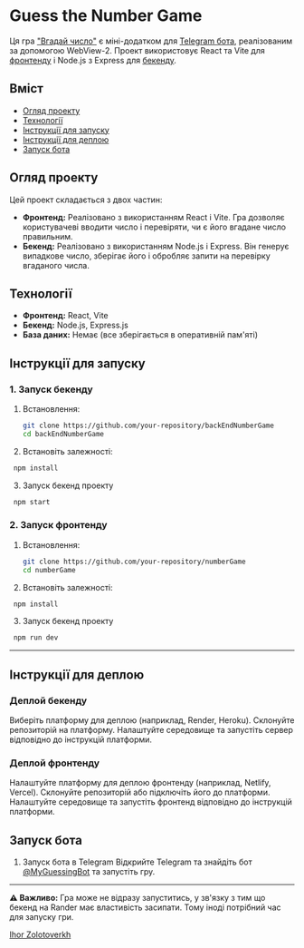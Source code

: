 # Guess the Number Game

Ця гра ["Вгадай число"](https://number-game-orpin.vercel.app) є міні-додатком для [Telegram бота](https://t.me/MyGuessingBot), реалізованим за допомогою WebView-2. Проект використовує React та Vite для [фронтенду](https://github.com/IhorZolot/numberGame) і Node.js з Express для [бекенду](https://github.com/IhorZolot/backEndNumberGame).

## Вміст

- [Огляд проекту](#oгляд-проекту)
- [Технології](#технології)
- [Інструкції для запуску](#інструкції-для-запуску)
- [Інструкції для деплою](#інструкції-для-деплою)
- [Запуск бота](#запуск-бота)

## Огляд проекту

Цей проект складається з двох частин:
- **Фронтенд:** Реалізовано з використанням React і Vite. Гра дозволяє користувачеві вводити число і перевіряти, чи є його вгадане число правильним.
- **Бекенд:** Реалізовано з використанням Node.js і Express. Він генерує випадкове число, зберігає його і обробляє запити на перевірку вгаданого числа.

## Технології

- **Фронтенд:** React, Vite
- **Бекенд:** Node.js, Express.js
- **База даних:** Немає (все зберігається в оперативній пам'яті)

## Інструкції для запуску

### 1. Запуск бекенду
1. Встановлення:
   ```bash
   git clone https://github.com/your-repository/backEndNumberGame
   cd backEndNumberGame
   ```

2. Встановіть залежності:
  ```bash
   npm install
   ```
3. Запуск бекенд проекту 
  ```bash
   npm start
   ```


### 2. Запуск фронтенду
1. Встановлення:
   ```bash
   git clone https://github.com/your-repository/numberGame
   cd numberGame
   ```
2. Встановіть залежності:
  ```bash
   npm install
  ```
3. Запуск бекенд проекту 
  ```bash
   npm run dev
  ```
---
## Інструкції для деплою

### Деплой бекенду
Виберіть платформу для деплою (наприклад, Render, Heroku).
Склонуйте репозиторій на платформу.
Налаштуйте середовище та запустіть сервер відповідно до інструкцій платформи.

### Деплой фронтенду
Налаштуйте платформу для деплою фронтенду (наприклад, Netlify, Vercel).
Склонуйте репозиторій або підключіть його до платформи.
Налаштуйте середовище та запустіть фронтенд відповідно до інструкцій платформи.

## Запуск бота

1. Запуск бота в Telegram
Відкрийте Telegram та знайдіть бот [@MyGuessingBot](https://t.me/MyGuessingBot) та запустіть гру.
---
**⚠️ Важливо:** Гра може не відразу запуститись, у зв'язку з тим що бекенд на Rander має властивість засипати. Тому іноді потрібний час для запуску гри.


[Ihor Zolotoverkh](www.linkedin.com/in/ihor-zolotoverkh)